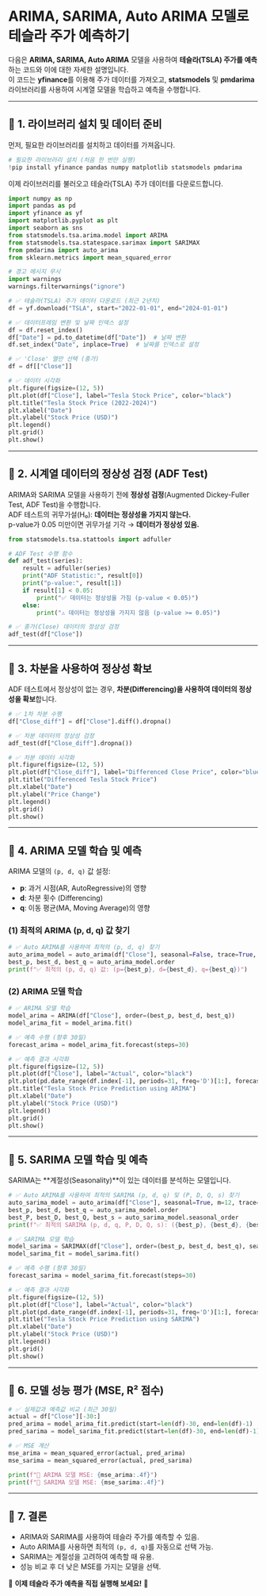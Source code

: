 # ARIMA, SARIMA, Auto ARIMA 모델로 테슬라 주가 예측하기

다음은 **ARIMA, SARIMA, Auto ARIMA** 모델을 사용하여 **테슬라(TSLA) 주가를 예측**하는 코드와 이에 대한 자세한 설명입니다.  
이 코드는 **yfinance**를 이용해 주가 데이터를 가져오고, **statsmodels** 및 **pmdarima** 라이브러리를 사용하여 시계열 모델을 학습하고 예측을 수행합니다.

---

## **📌 1. 라이브러리 설치 및 데이터 준비**  

먼저, 필요한 라이브러리를 설치하고 데이터를 가져옵니다.

```python
# 필요한 라이브러리 설치 (처음 한 번만 실행)
!pip install yfinance pandas numpy matplotlib statsmodels pmdarima
```

이제 라이브러리를 불러오고 테슬라(TSLA) 주가 데이터를 다운로드합니다.

```python
import numpy as np
import pandas as pd
import yfinance as yf
import matplotlib.pyplot as plt
import seaborn as sns
from statsmodels.tsa.arima.model import ARIMA
from statsmodels.tsa.statespace.sarimax import SARIMAX
from pmdarima import auto_arima
from sklearn.metrics import mean_squared_error

# 경고 메시지 무시
import warnings
warnings.filterwarnings("ignore")

# ✅ 테슬라(TSLA) 주가 데이터 다운로드 (최근 2년치)
df = yf.download("TSLA", start="2022-01-01", end="2024-01-01")

# ✅ 데이터프레임 변환 및 날짜 인덱스 설정
df = df.reset_index()
df["Date"] = pd.to_datetime(df["Date"])  # 날짜 변환
df.set_index("Date", inplace=True)  # 날짜를 인덱스로 설정

# ✅ 'Close' 열만 선택 (종가)
df = df[["Close"]]

# ✅ 데이터 시각화
plt.figure(figsize=(12, 5))
plt.plot(df["Close"], label="Tesla Stock Price", color="black")
plt.title("Tesla Stock Price (2022-2024)")
plt.xlabel("Date")
plt.ylabel("Stock Price (USD)")
plt.legend()
plt.grid()
plt.show()
```

---

## **📌 2. 시계열 데이터의 정상성 검정 (ADF Test)**  

ARIMA와 SARIMA 모델을 사용하기 전에 **정상성 검정**(Augmented Dickey-Fuller Test, ADF Test)을 수행합니다.  
ADF 테스트의 귀무가설(H₀): **데이터는 정상성을 가지지 않는다.**  
p-value가 0.05 미만이면 귀무가설 기각 → **데이터가 정상성 있음.**  

```python
from statsmodels.tsa.stattools import adfuller

# ADF Test 수행 함수
def adf_test(series):
    result = adfuller(series)
    print("ADF Statistic:", result[0])
    print("p-value:", result[1])
    if result[1] < 0.05:
        print("✅ 데이터는 정상성을 가짐 (p-value < 0.05)")
    else:
        print("⚠️ 데이터는 정상성을 가지지 않음 (p-value >= 0.05)")

# ✅ 종가(Close) 데이터의 정상성 검정
adf_test(df["Close"])
```

---

## **📌 3. 차분을 사용하여 정상성 확보**  

ADF 테스트에서 정상성이 없는 경우, **차분(Differencing)을 사용하여 데이터의 정상성을 확보**합니다.

```python
# ✅ 1차 차분 수행
df["Close_diff"] = df["Close"].diff().dropna()

# ✅ 차분 데이터의 정상성 검정
adf_test(df["Close_diff"].dropna())

# ✅ 차분 데이터 시각화
plt.figure(figsize=(12, 5))
plt.plot(df["Close_diff"], label="Differenced Close Price", color="blue")
plt.title("Differenced Tesla Stock Price")
plt.xlabel("Date")
plt.ylabel("Price Change")
plt.legend()
plt.grid()
plt.show()
```

---

## **📌 4. ARIMA 모델 학습 및 예측**  

ARIMA 모델의 `(p, d, q)` 값 설정:  
- **p**: 과거 시점(AR, AutoRegressive)의 영향
- **d**: 차분 횟수 (Differencing)
- **q**: 이동 평균(MA, Moving Average)의 영향

### **(1) 최적의 ARIMA (p, d, q) 값 찾기**
```python
# ✅ Auto ARIMA를 사용하여 최적의 (p, d, q) 찾기
auto_arima_model = auto_arima(df["Close"], seasonal=False, trace=True, stepwise=True)
best_p, best_d, best_q = auto_arima_model.order
print(f"✅ 최적의 (p, d, q) 값: (p={best_p}, d={best_d}, q={best_q})")
```

### **(2) ARIMA 모델 학습**
```python
# ✅ ARIMA 모델 학습
model_arima = ARIMA(df["Close"], order=(best_p, best_d, best_q))
model_arima_fit = model_arima.fit()

# ✅ 예측 수행 (향후 30일)
forecast_arima = model_arima_fit.forecast(steps=30)

# ✅ 예측 결과 시각화
plt.figure(figsize=(12, 5))
plt.plot(df["Close"], label="Actual", color="black")
plt.plot(pd.date_range(df.index[-1], periods=31, freq='D')[1:], forecast_arima, label="ARIMA Forecast", linestyle="--", color="red")
plt.title("Tesla Stock Price Prediction using ARIMA")
plt.xlabel("Date")
plt.ylabel("Stock Price (USD)")
plt.legend()
plt.grid()
plt.show()
```

---

## **📌 5. SARIMA 모델 학습 및 예측**  

SARIMA는 **계절성(Seasonality)**이 있는 데이터를 분석하는 모델입니다.

```python
# ✅ Auto ARIMA를 사용하여 최적의 SARIMA (p, d, q) 및 (P, D, Q, s) 찾기
auto_sarima_model = auto_arima(df["Close"], seasonal=True, m=12, trace=True, stepwise=True)
best_p, best_d, best_q = auto_sarima_model.order
best_P, best_D, best_Q, best_s = auto_sarima_model.seasonal_order
print(f"✅ 최적의 SARIMA (p, d, q, P, D, Q, s): ({best_p}, {best_d}, {best_q}, {best_P}, {best_D}, {best_Q}, {best_s})")

# ✅ SARIMA 모델 학습
model_sarima = SARIMAX(df["Close"], order=(best_p, best_d, best_q), seasonal_order=(best_P, best_D, best_Q, best_s))
model_sarima_fit = model_sarima.fit()

# ✅ 예측 수행 (향후 30일)
forecast_sarima = model_sarima_fit.forecast(steps=30)

# ✅ 예측 결과 시각화
plt.figure(figsize=(12, 5))
plt.plot(df["Close"], label="Actual", color="black")
plt.plot(pd.date_range(df.index[-1], periods=31, freq='D')[1:], forecast_sarima, label="SARIMA Forecast", linestyle="--", color="blue")
plt.title("Tesla Stock Price Prediction using SARIMA")
plt.xlabel("Date")
plt.ylabel("Stock Price (USD)")
plt.legend()
plt.grid()
plt.show()
```

---

## **📌 6. 모델 성능 평가 (MSE, R² 점수)**  
```python
# ✅ 실제값과 예측값 비교 (최근 30일)
actual = df["Close"][-30:]
pred_arima = model_arima_fit.predict(start=len(df)-30, end=len(df)-1)
pred_sarima = model_sarima_fit.predict(start=len(df)-30, end=len(df)-1)

# ✅ MSE 계산
mse_arima = mean_squared_error(actual, pred_arima)
mse_sarima = mean_squared_error(actual, pred_sarima)

print(f"📌 ARIMA 모델 MSE: {mse_arima:.4f}")
print(f"📌 SARIMA 모델 MSE: {mse_sarima:.4f}")
```

---

## **📌 7. 결론**  
- ARIMA와 SARIMA를 사용하여 테슬라 주가를 예측할 수 있음.  
- Auto ARIMA를 사용하면 최적의 `(p, d, q)`를 자동으로 선택 가능.  
- SARIMA는 계절성을 고려하여 예측할 때 유용.  
- 성능 비교 후 더 낮은 MSE를 가지는 모델을 선택.  

🎯 **이제 테슬라 주가 예측을 직접 실행해 보세요!** 🚀